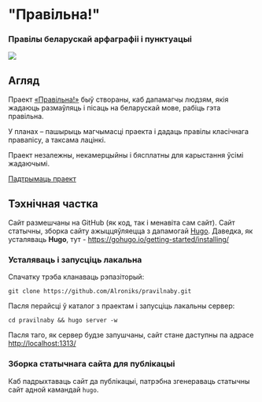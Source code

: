 # "Правільна!"
### Правілы беларускай арфаграфіі і пунктуацыі

![](https://pravilna.by/covers/main.jpg)

## Агляд

Праект [«Правільна!»](https://pravilna.by) быў створаны, каб дапамагчы людзям, якія жадаюць размаўляць і пісаць на беларускай мове, рабіць гэта правільна.

У планах &ndash; пашырыць магчымасці праекта і дадаць правілы класічнага правапісу, а таксама лацінкі.

Праект незалежны, некамерцыйны і бясплатны для карыстання ўсімі жадаючымі.

[Падтрымаць праект](https://pravilna.by/support/)

## Тэхнічная частка

Сайт размешчаны на GitHub (як код, так і менавіта сам сайт). 
Сайт статычны, зборка сайту ажыццяўляецца з дапамогай [Hugo](https://github.com/gohugoio/hugo). Даведка, як усталяваць __Hugo__, тут - https://gohugo.io/getting-started/installing/

### Усталяваць і запусціць лакальна

Спачатку трэба кланаваць рэпазіторый:

`git clone https://github.com/Alroniks/pravilnaby.git`

Пасля перайсці ў каталог з праектам і запусціць лакальны сервер:

`cd pravilnaby && hugo server -w`

Пасля таго, як сервер будзе запушчаны, сайт стане даступны па адрасе [http://localhost:1313/](http://localhost:1313/)

### Зборка статычнага сайта для публікацыі

Каб падрыхтаваць сайт да публікацыі, патрэбна згенераваць статычны сайт адной камандай `hugo`.
